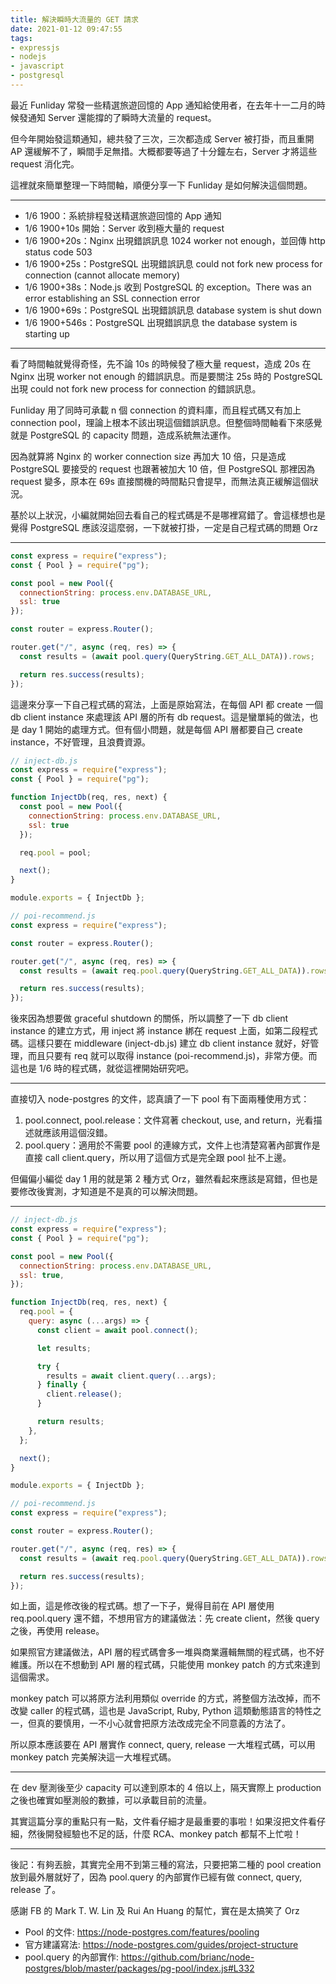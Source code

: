 ```yaml
---
title: 解決瞬時大流量的 GET 請求
date: 2021-01-12 09:47:55
tags:
- expressjs
- nodejs
- javascript
- postgresql
---
```


最近 Funliday 常發一些精選旅遊回憶的 App 通知給使用者，在去年十一二月的時候發通知 Server 還能撐的了瞬時大流量的 request。

但今年開始發這類通知，總共發了三次，三次都造成 Server 被打掛，而且重開 AP 還緩解不了，瞬間手足無措。大概都要等過了十分鐘左右，Server 才將這些 request 消化完。

這裡就來簡單整理一下時間軸，順便分享一下 Funliday 是如何解決這個問題。

---

* 1/6 1900：系統排程發送精選旅遊回憶的 App 通知
* 1/6 1900+10s 開始：Server 收到極大量的 request
* 1/6 1900+20s：Nginx 出現錯誤訊息 1024 worker not enough，並回傳 http status code 503
* 1/6 1900+25s：PostgreSQL 出現錯誤訊息 could not fork new process for connection (cannot allocate memory)
* 1/6 1900+38s：Node.js 收到 PostgreSQL 的 exception。There was an error establishing an SSL connection error
* 1/6 1900+69s：PostgreSQL 出現錯誤訊息 database system is shut down
* 1/6 1900+546s：PostgreSQL 出現錯誤訊息 the database system is starting up

---

看了時間軸就覺得奇怪，先不論 10s 的時候發了極大量 request，造成 20s 在 Nginx 出現 worker not enough 的錯誤訊息。而是要關注 25s 時的 PostgreSQL 出現 could not fork new process for connection 的錯誤訊息。

Funliday 用了同時可承載 n 個 connection 的資料庫，而且程式碼又有加上 connection pool，理論上根本不該出現這個錯誤訊息。但整個時間軸看下來感覺就是 PostgreSQL 的 capacity 問題，造成系統無法運作。

因為就算將 Nginx 的 worker connection size 再加大 10 倍，只是造成 PostgreSQL 要接受的 request 也跟著被加大 10 倍，但 PostgreSQL 那裡因為 request 變多，原本在 69s 直接關機的時間點只會提早，而無法真正緩解這個狀況。

基於以上狀況，小編就開始回去看自己的程式碼是不是哪裡寫錯了。會這樣想也是覺得 PostgreSQL 應該沒這麼弱，一下就被打掛，一定是自己程式碼的問題 Orz

---

```js
const express = require("express");
const { Pool } = require("pg");

const pool = new Pool({
  connectionString: process.env.DATABASE_URL,
  ssl: true
});

const router = express.Router();

router.get("/", async (req, res) => {
  const results = (await pool.query(QueryString.GET_ALL_DATA)).rows;

  return res.success(results);
});
```

這邊來分享一下自己程式碼的寫法，上面是原始寫法，在每個 API 都 create 一個 db client instance 來處理該 API 層的所有 db request。這是蠻單純的做法，也是 day 1 開始的處理方式。但有個小問題，就是每個 API 層都要自己 create instance，不好管理，且浪費資源。

```js
// inject-db.js
const express = require("express");
const { Pool } = require("pg");

function InjectDb(req, res, next) {
  const pool = new Pool({
    connectionString: process.env.DATABASE_URL,
    ssl: true
  });

  req.pool = pool;

  next();
}

module.exports = { InjectDb };

// poi-recommend.js
const express = require("express");

const router = express.Router();

router.get("/", async (req, res) => {
  const results = (await req.pool.query(QueryString.GET_ALL_DATA)).rows;

  return res.success(results);
});
```

後來因為想要做 graceful shutdown 的關係，所以調整了一下 db client instance 的建立方式，用 inject 將 instance 綁在 request 上面，如第二段程式碼。這樣只要在 middleware (inject-db.js) 建立 db client instance 就好，好管理，而且只要有 req 就可以取得 instance (poi-recommend.js)，非常方便。而這也是 1/6 時的程式碼，就從這裡開始研究吧。

---

直接切入 node-postgres 的文件，認真讀了一下 pool 有下面兩種使用方式：

1. pool.connect, pool.release：文件寫著 checkout, use, and return，光看描述就應該用這個沒錯。
2. pool.query：適用於不需要 pool 的連線方式，文件上也清楚寫著內部實作是直接 call client.query，所以用了這個方式是完全跟 pool 扯不上邊。

但偏偏小編從 day 1 用的就是第 2 種方式 Orz，雖然看起來應該是寫錯，但也是要修改後實測，才知道是不是真的可以解決問題。

---

```js
// inject-db.js
const express = require("express");
const { Pool } = require("pg");

const pool = new Pool({
  connectionString: process.env.DATABASE_URL,
  ssl: true,
});

function InjectDb(req, res, next) {
  req.pool = {
    query: async (...args) => {
      const client = await pool.connect();

      let results;

      try {
        results = await client.query(...args);
      } finally {
        client.release();
      }

      return results;
    },
  };

  next();
}

module.exports = { InjectDb };

// poi-recommend.js
const express = require("express");

const router = express.Router();

router.get("/", async (req, res) => {
  const results = (await req.pool.query(QueryString.GET_ALL_DATA)).rows;

  return res.success(results);
});
```

如上面，這是修改後的程式碼。想了一下子，覺得目前在 API 層使用 req.pool.query 還不錯，不想用官方的建議做法：先 create client，然後 query 之後，再使用 release。

如果照官方建議做法，API 層的程式碼會多一堆與商業邏輯無關的程式碼，也不好維護。所以在不想動到 API 層的程式碼，只能使用 monkey patch 的方式來達到這個需求。

monkey patch 可以將原方法利用類似 override 的方式，將整個方法改掉，而不改變 caller 的程式碼，這也是 JavaScript, Ruby, Python 這類動態語言的特性之一，但真的要慎用，一不小心就會把原方法改成完全不同意義的方法了。

所以原本應該要在 API 層實作 connect, query, release 一大堆程式碼，可以用 monkey patch 完美解決這一大堆程式碼。

---

在 dev 壓測後至少 capacity 可以達到原本的 4 倍以上，隔天實際上 production 之後也確實如壓測般的數據，可以承載目前的流量。

其實這篇分享的重點只有一點，文件看仔細才是最重要的事啦！如果沒把文件看仔細，然後開發經驗也不足的話，什麼 RCA、monkey patch 都幫不上忙啦！

---

後記：有夠丟臉，其實完全用不到第三種的寫法，只要把第二種的 pool creation 放到最外層就好了，因為 pool.query 的內部實作已經有做 connect, query, release 了。

感謝 FB 的 Mark T. W. Lin 及 Rui An Huang 的幫忙，實在是太搞笑了 Orz

* Pool 的文件: https://node-postgres.com/features/pooling
* 官方建議寫法: https://node-postgres.com/guides/project-structure
* pool.query 的內部實作: https://github.com/brianc/node-postgres/blob/master/packages/pg-pool/index.js#L332